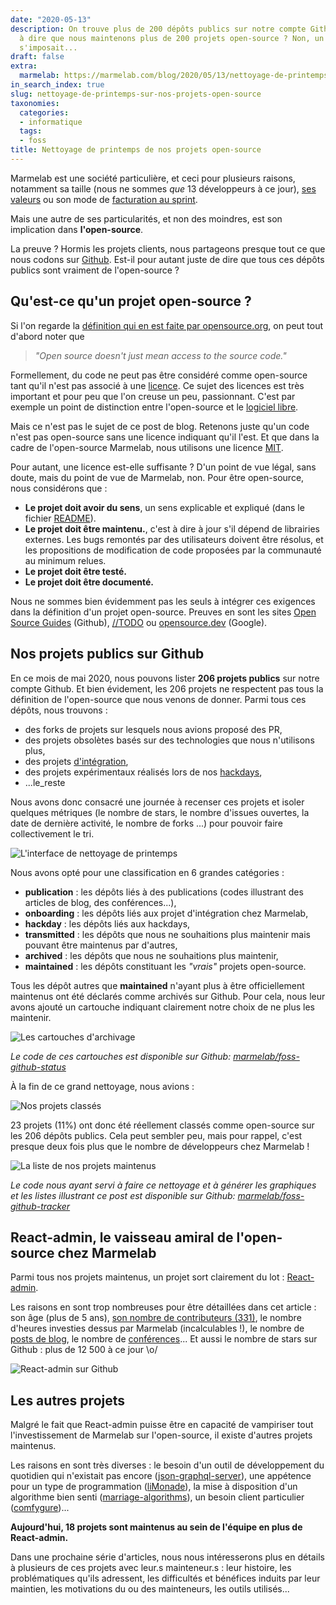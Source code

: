 ```yaml
---
date: "2020-05-13"
description: On trouve plus de 200 dépôts publics sur notre compte Github. Est-ce
  à dire que nous maintenons plus de 200 projets open-source ? Non, un petit nettoyage
  s'imposait...
draft: false
extra:
  marmelab: https://marmelab.com/blog/2020/05/13/nettoyage-de-printemps-sur-nos-projets-open-source.html
in_search_index: true
slug: nettoyage-de-printemps-sur-nos-projets-open-source
taxonomies:
  categories:
  - informatique
  tags:
  - foss
title: Nettoyage de printemps de nos projets open-source
---
```


Marmelab est une société particulière, et ceci pour plusieurs raisons, notamment sa taille (nous ne sommes _que_ 13 développeurs à ce jour), [ses valeurs](https://marmelab.com/fr/values) ou son mode de [facturation au sprint](/blog/2013/02/11/pour-la-fin-des-contrats-au-forfait.html).

Mais une autre de ses particularités, et non des moindres, est son implication dans **l'open-source**.

La preuve ? Hormis les projets clients, nous partageons presque tout ce que nous codons sur [Github](https://github.com/marmelab). Est-il pour autant juste de dire que tous ces dépôts publics sont vraiment de l'open-source ?

## Qu'est-ce qu'un projet open-source ?

Si l'on regarde la [définition qui en est faite par opensource.org](https://opensource.org/osd), on peut tout d'abord noter que

> *"Open source doesn't just mean access to the source code."*

Formellement, du code ne peut pas être considéré comme open-source tant qu'il n'est pas associé à une [licence](https://choosealicense.com/). Ce sujet des licences est très important et pour peu que l'on creuse un peu, passionnant. C'est par exemple un point de distinction entre l'open-source et le [logiciel libre](https://www.gnu.org/philosophy/open-source-misses-the-point.fr.html).

Mais ce n'est pas le sujet de ce post de blog. Retenons juste qu'un code n'est pas open-source sans une licence indiquant qu'il l'est. Et que dans la cadre de l'open-source Marmelab, nous utilisons une licence [MIT](https://fr.wikipedia.org/wiki/Licence_MIT).

Pour autant, une licence est-elle suffisante ? D'un point de vue légal, sans doute, mais du point de vue de Marmelab, non. Pour être open-source, nous considérons que :

* **Le projet doit avoir du sens**, un sens explicable et expliqué (dans le fichier [README](https://www.makeareadme.com/)).
* **Le projet doit être maintenu.**, c'est à dire à jour s'il dépend de librairies externes. Les bugs remontés par des utilisateurs doivent être résolus, et les propositions de modification de code proposées par la communauté au minimum relues.
* **Le projet doit être testé.**
* **Le projet doit être documenté.**

Nous ne sommes bien évidemment pas les seuls à intégrer ces exigences dans la définition d'un projet open-source. Preuves en sont les sites [Open Source Guides](https://opensource.guide/) (Github), [//TODO](https://todogroup.org/#) ou [opensource.dev](https://opensource.dev/) (Google).

## Nos projets publics sur Github

En ce mois de mai 2020, nous pouvons lister **206 projets publics** sur notre compte Github. Et bien évidement, les 206 projets ne respectent pas tous la définition de l'open-source que nous venons de donner. Parmi tous ces dépôts, nous trouvons :

* des forks de projets sur lesquels nous avions proposé des PR,
* des projets obsolètes basés sur des technologies que nous n'utilisons plus,
* des projets [d'intégration](https://marmelab.com/blog/2018/09/05/agile-integration.html),
* des projets expérimentaux réalisés lors de nos [hackdays](https://marmelab.com/fr/jobs),
* ...le_reste

Nous avons donc consacré une journée à recenser ces projets et isoler quelques métriques (le nombre de stars, le nombre d'issues ouvertes, la date de dernière activité, le nombre de forks ...) pour pouvoir faire collectivement le tri.

![L'interface de nettoyage de printemps](reactSpringCleaning.png)

Nous avons opté pour une classification en 6 grandes catégories :

* **publication** : les dépôts liés à des publications (codes illustrant des articles de blog, des conférences...),
* **onboarding** : les dépôts liés aux projet d'intégration chez Marmelab,
* **hackday** : les dépôts liés aux hackdays,
* **transmitted** : les dépôts que nous ne souhaitions plus maintenir mais pouvant être maintenus par d'autres,
* **archived** : les dépôts que nous ne souhaitions plus maintenir,
* **maintained** : les dépôts constituant les *"vrais"* projets open-source.

Tous les dépôt autres que **maintained** n'ayant plus à être officiellement maintenus ont été déclarés comme archivés sur Github. Pour cela, nous leur avons ajouté un cartouche indiquant clairement notre choix de ne plus les maintenir.

![Les cartouches d'archivage](archivesStatus.png)

*Le code de ces cartouches est disponible sur Github: [marmelab/foss-github-status](https://github.com/marmelab/foss-github-status)*

À la fin de ce grand nettoyage, nous avions :

![Nos projets classés](classification.png)

23 projets (11%) ont donc été réellement classés comme open-source sur les 206 dépôts publics. Cela peut sembler peu, mais pour rappel, c'est presque deux fois plus que le nombre de développeurs chez Marmelab !

![La liste de nos projets maintenus](allProjects.png)

*Le code nous ayant servi à faire ce nettoyage et à générer les graphiques et les listes illustrant ce post est disponible sur Github: [marmelab/foss-github-tracker](https://github.com/marmelab/foss-github-tracker)*

## React-admin, le vaisseau amiral de l'open-source chez Marmelab

Parmi tous nos projets maintenus, un projet sort clairement du lot : [React-admin](https://marmelab.com/react-admin/).

Les raisons en sont trop nombreuses pour être détaillées dans cet article : son âge (plus de 5 ans), [son nombre de contributeurs (331)](https://github.com/marmelab/react-admin/graphs/contributors), le nombre d'heures investies dessus par Marmelab (incalculables !), le nombre de [posts de blog](https://marmelab.com/fr/blog#react-admin), le nombre de [conférences](https://www.youtube.com/watch?reload=9&v=NX3puR_kERc)... Et aussi le nombre de stars sur Github : plus de 12 500 à ce jour \o/

![React-admin sur Github](reactAdmin.png)

## Les autres projets

Malgré le fait que React-admin puisse être en capacité de vampiriser tout l'investissement de Marmelab sur l'open-source, il existe d'autres projets maintenus.

Les raisons en sont très diverses : le besoin d'un outil de développement du quotidien qui n'existait pas encore ([json-graphql-server](https://github.com/marmelab/json-graphql-server)), une appétence pour un type de programmation ([liMonade](https://github.com/marmelab/liMonade)), la mise à disposition d'un algorithme bien senti ([marriage-algorithms](https://github.com/marmelab/marriage-algorithms)), un besoin client particulier ([comfygure](https://github.com/marmelab/comfygure))...

**Aujourd'hui, 18 projets sont maintenus au sein de l'équipe en plus de React-admin.**

Dans une prochaine série d'articles, nous nous intéresserons plus en détails à plusieurs de ces projets avec leur.s mainteneur.s : leur histoire, les problématiques qu'ils adressent, les difficultés et bénéfices induits par leur maintien, les motivations du ou des mainteneurs, les outils utilisés...
